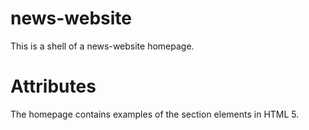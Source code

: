 # news-website
This is a shell of a news-website homepage.
# Attributes
The homepage contains examples of the section elements in HTML 5.

